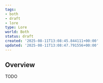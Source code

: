 ```yaml
---
tags:
- both
- draft
- lore
type: Lore
world: Both
status: draft
created: '2025-08-11T13:08:45.844111+00:00'
updated: '2025-08-11T13:08:47.791556+00:00'
---
```



## Overview

TODO
